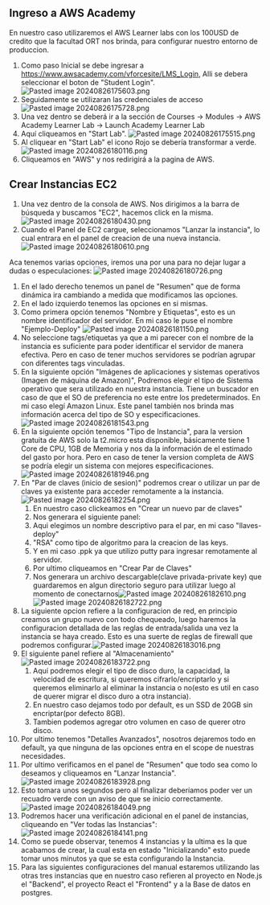 ## Ingreso a AWS Academy

En nuestro caso utilizaremos el AWS Learner labs con los 100USD de credito que la facultad ORT nos brinda, para configurar nuestro entorno de produccion.

1.  Como paso Inicial se debe ingresar a https://www.awsacademy.com/vforcesite/LMS_Login, Alli se debera seleccionar el boton de "Student Login".
    ![Pasted image 20240826175603.png](../Crear%20Instancias/515355b705a2eaef0bfd34063452eefbc9331364.png "wikilink")
2.  Seguidamente se utilizaran las credenciales de acceso
    ![Pasted image 20240826175728.png](../Crear%20Instancias/b3920b3e6acb0078f832145c3fd12f5c46105d41.png "wikilink")
3.  Una vez dentro se deberá ir a la sección de Courses -\> Modules -\> AWS Academy Learner Lab -\> Launch Academy Learner Lab
4.  Aquí cliqueamos en "Start Lab".
    ![Pasted image 20240826175515.png](../Crear%20Instancias/caa1475de1056f0fb22c2f0287adcae31ed853de.png "wikilink")
5.  Al cliquear en "Start Lab" el icono Rojo se debería transformar a verde.
    ![Pasted image 20240826180116.png](../Crear%20Instancias/b41510145bed24131410e5e3c1e27f9fe1ce0edc.png "wikilink")
6.  Cliqueamos en "AWS" y nos redirigirá a la pagina de AWS.

## Crear Instancias EC2

1.  Una vez dentro de la consola de AWS. Nos dirigimos a la barra de búsqueda y buscamos "EC2", hacemos click en la misma.
    ![Pasted image 20240826180430.png](../Crear%20Instancias/253812068979b7e2d356e1d8db93fa7802f7ec2e.png "wikilink")
2.  Cuando el Panel de EC2 cargue, seleccionamos "Lanzar la instancia", lo cual entrara en el panel de creacion de una nueva instancia.
    ![Pasted image 20240826180610.png](../Crear%20Instancias/83b358512c4600d6cca67c526fadc48d3717aeee.png "wikilink")

Aca tenemos varias opciones, iremos una por una para no dejar lugar a dudas o especulaciones:
![Pasted image 20240826180726.png](../Crear%20Instancias/1ce49ab9b5602fa547128535f1079b76112a040f.png "wikilink")

1.  En el lado derecho tenemos un panel de "Resumen" que de forma dinámica ira cambiando a medida que modificamos las opciones.
2.  En el lado izquierdo tenemos las opciones en si mismas.
3.  Como primera opción tenemos "Nombre y Etiquetas", esto es un nombre identificador del servidor. En mi caso le puse el nombre "Ejemplo-Deploy"
    ![Pasted image 20240826181150.png](../Crear%20Instancias/9cb7b7adb1f26dd8ac0bd95369890fde527d5e02.png "wikilink")
4.  No seleccione tags/etiquetas ya que a mi parecer con el nombre de la instancia es suficiente para poder identificar el servidor de manera efectiva. Pero en caso de tener muchos servidores se podrían agrupar con diferentes tags vinculadas.
5.  En la siguiente opción "Imágenes de aplicaciones y sistemas operativos (Imagen de máquina de Amazon)", Podremos elegir el tipo de Sistema operativo que sera utilizado en nuestra instancia. Tiene un buscador en caso de que el SO de
    preferencia no este entre los predeterminados. En mi caso elegí Amazon Linux.
    Este panel también nos brinda mas información acerca del tipo de SO y especificaciones.
    ![Pasted image 20240826181543.png](../Crear%20Instancias/8f0ca109e3e1443fa6ed41a97b55f91b434c37d7.png "wikilink")
6.  En la siguiente opción tenemos "Tipo de Instancia", para la version gratuita de AWS solo la t2.micro esta disponible, básicamente tiene 1 Core de CPU, 1GB de Memoria y nos da la información de el estimado del gasto por hora. Pero en caso de tener la version completa de AWS se podría elegir un sistema con mejores especificaciones.
    ![Pasted image 20240826181946.png](../Crear%20Instancias/374339c9214434aeff8a1f405bfb81f47a56f6d5.png "wikilink")
7.  En "Par de claves (inicio de sesion)" podremos crear o utilizar un par de claves ya existente para acceder remotamente a la instancia.![Pasted image 20240826182254.png](../Crear%20Instancias/57cb8c79dce4d0eb3b644bf19832b815882dc765.png "wikilink")
    1.  En nuestro caso clickeamos en "Crear un nuevo par de claves"
    2.  Nos generara el siguiente panel:
    3.  Aqui elegimos un nombre descriptivo para el par, en mi caso "llaves-deploy"
    4.  "RSA" como tipo de algoritmo para la creacion de las keys.
    5.  Y en mi caso .ppk ya que utilizo putty para ingresar remotamente al servidor.
    6.  Por ultimo cliqueamos en "Crear Par de Claves"
    7.  Nos generara un archivo descargable(clave privada-private key) que guardaremos en algun directorio seguro para utilizar luego al momento de conectarnos![Pasted image 20240826182610.png](../Crear%20Instancias/3d43398cadb1377d0e71b0f3fe3d84af17561d36.png "wikilink")![Pasted image 20240826182722.png](../Crear%20Instancias/c3593bafda14d76cc6a24cfcd0d944514f541f7b.png "wikilink")
8.  La siguiente opcion refiere a la configuracion de red, en principio creamos un grupo nuevo con todo chequeado, luego haremos la configuracion detallada de las reglas de entrada/salida una vez la instancia se haya creado. Esto es una suerte de reglas de firewall que podremos configurar.![Pasted image 20240826183016.png](../Crear%20Instancias/d4daaf74b5924e9783f54b68a2ab2325890055b2.png "wikilink")
9.  El siguiente panel refiere al "Almacenamiento"
    ![Pasted image 20240826183722.png](../Crear%20Instancias/7f5032a57b8f6503b2147e747b24d7a84e3c25aa.png "wikilink")
    1.  Aquí podremos elegir el tipo de disco duro, la capacidad, la velocidad de escritura, si queremos cifrarlo/encriptarlo y si queremos eliminarlo al eliminar la instancia o no(esto es util en caso de querer migrar el disco duro a otra instancia).
    2.  En nuestro caso dejamos todo por default, es un SSD de 20GB sin encriptar(por defecto 8GB).
    3.  Tambien podemos agregar otro volumen en caso de querer otro disco.
10. Por ultimo tenemos "Detalles Avanzados", nosotros dejaremos todo en default, ya que ninguna de las opciones entra en el scope de nuestras necesidades.
11. Por ultimo verificamos en el panel de "Resumen" que todo sea como lo deseamos y cliqueamos en "Lanzar Instancia".![Pasted image 20240826183928.png](../Crear%20Instancias/0789c5bd11a8b68f7e2d4652905513d01e87eabb.png "wikilink")
12. Esto tomara unos segundos pero al finalizar deberíamos poder ver un recuadro verde con un aviso de que se inicio correctamente.![Pasted image 20240826184049.png](../Crear%20Instancias/a50b054b96c14fbec78ffe899566d9071bc7d1f0.png "wikilink")
13. Podremos hacer una verificación adicional en el panel de instancias, cliqueando en "Ver todas las Instancias":![Pasted image 20240826184141.png](../Crear%20Instancias/d379cc5cc7ca52369a42b06c84fb722311769800.png "wikilink")
14. Como se puede observar, tenemos 4 instancias y la ultima es la que acabamos de crear, la cual esta en estado "Inicializando" esto puede tomar unos minutos ya que se esta configurando la Instancia.
15. Para las siguientes configuraciones del manual estaremos utilizando las otras tres instancias que en nuestro caso refieren al proyecto en Node.js el "Backend", el proyecto React el "Frontend" y a la Base de datos en postgres.
